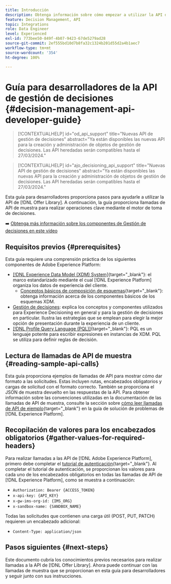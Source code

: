 ```yaml
---
title: Introducción
description: Obtenga información sobre cómo empezar a utilizar la API de la biblioteca de ofertas para realizar operaciones clave con el motor de toma de decisiones.
feature: Decision Management, API
topic: Integrations
role: Data Engineer
level: Experienced
exl-id: 773bee50-849f-4b07-9423-67de5279ad28
source-git-commit: 2ef555bd10d7b8fa32c1324b201d55d2a4b1aec7
workflow-type: tm+mt
source-wordcount: '354'
ht-degree: 100%

---
```


# Guía para desarrolladores de la API de gestión de decisiones {#decision-management-api-developer-guide}

>[!CONTEXTUALHELP]
>id="od_api_support"
>title="Nuevas API de gestión de decisiones"
>abstract="Ya están disponibles las nuevas API para la creación y administración de objetos de gestión de decisiones. Las API heredadas serán compatibles hasta el 27/03/2024."

>[!CONTEXTUALHELP]
>id="ajo_decisioning_api_support"
>title="Nuevas API de gestión de decisiones"
>abstract="Ya están disponibles las nuevas API para la creación y administración de objetos de gestión de decisiones. Las API heredadas serán compatibles hasta el 27/03/2024."

Esta guía para desarrolladores proporciona pasos para ayudarle a utilizar la API de [!DNL Offer Library]. A continuación, la guía proporciona llamadas de API de muestra para realizar operaciones clave mediante el motor de toma de decisiones.

➡️ [Obtenga más información sobre los componentes de Gestión de decisiones en este vídeo](#video)

## Requisitos previos {#prerequisites}

Esta guía requiere una comprensión práctica de los siguientes componentes de Adobe Experience Platform:

* [[!DNL Experience Data Model (XDM) System]](https://experienceleague.adobe.com/docs/experience-platform/xdm/home.html?lang=es){target="_blank"}: el marco estandarizado mediante el cual [!DNL Experience Platform] organiza los datos de experiencia del cliente.
   * [Conceptos básicos de composición de esquemas](https://experienceleague.adobe.com/docs/experience-platform/xdm/schema/composition.html?lang=es){target="_blank"}: obtenga información acerca de los componentes básicos de los esquemas XDM.
* [Gestión de decisiones](../../../using/offers/get-started/starting-offer-decisioning.md): explica los conceptos y componentes utilizados para Experience Decisioning en general y para la gestión de decisiones en particular. Ilustra las estrategias que se emplean para elegir la mejor opción de presentación durante la experiencia de un cliente.
* [[!DNL Profile Query Language (PQL)]](https://experienceleague.adobe.com/docs/experience-platform/segmentation/pql/overview.html?lang=es){target="_blank"}: PQL es un lenguaje potente para escribir expresiones en instancias de XDM. PQL se utiliza para definir reglas de decisión.

## Lectura de llamadas de API de muestra {#reading-sample-api-calls}

Esta guía proporciona ejemplos de llamadas de API para mostrar cómo dar formato a las solicitudes. Estas incluyen rutas, encabezados obligatorios y cargas de solicitud con el formato correcto. También se proporciona el JSON de muestra devuelto en las respuestas de la API. Para obtener información sobre las convenciones utilizadas en la documentación de las llamadas de API de muestra, consulte la sección sobre [cómo leer llamadas de API de ejemplo](https://experienceleague.adobe.com/docs/experience-platform/landing/troubleshooting.html?lang=es#how-do-i-format-an-api-request){target="_blank"} en la guía de solución de problemas de [!DNL Experience Platform].

## Recopilación de valores para los encabezados obligatorios {#gather-values-for-required-headers}

Para realizar llamadas a las API de [!DNL Adobe Experience Platform], primero debe completar el [tutorial de autenticación](https://experienceleague.adobe.com/docs/experience-platform/landing/platform-apis/api-authentication.html?lang=es){target="_blank"}. Al completar el tutorial de autenticación, se proporcionan los valores para cada uno de los encabezados obligatorios en todas las llamadas de API de [!DNL Experience Platform], como se muestra a continuación:

* `Authorization: Bearer {ACCESS_TOKEN}`
* `x-api-key: {API_KEY}`
* `x-gw-ims-org-id: {IMS_ORG}`
* `x-sandbox-name: {SANDBOX_NAME}`

Todas las solicitudes que contienen una carga útil (POST, PUT, PATCH) requieren un encabezado adicional:

* `Content-Type: application/json`

## Pasos siguientes {#next-steps}

Este documento cubría los conocimientos previos necesarios para realizar llamadas a la API de [!DNL Offer Library]. Ahora puede continuar con las llamadas de muestra que se proporcionan en esta guía para desarrolladores y seguir junto con sus instrucciones.
<!--
>[!NOTE]
>
> The In-app messaging channel in Adobe Journey Optimizer uses decision management objects. If your organization uses the in-app messaging channel, then API list requests for objects will include objects created by the in-app messaging service and can be ignored for decision management use cases. Objects created for in-app messages will have `createdBy = "Mobile_Sheliak"`.
-->

<!-- ## How-to video {#video}

The following video is intended to support your understanding of the components of Decision Management.

>[!VIDEO](https://video.tv.adobe.com/v/329919?quality=12) -->

